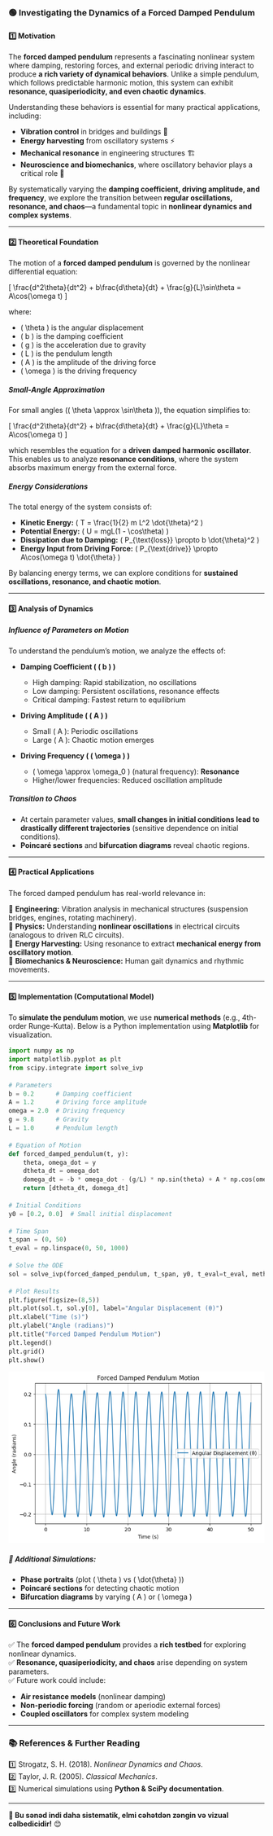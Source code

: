 ### **🟢 Investigating the Dynamics of a Forced Damped Pendulum**  

#### **1️⃣ Motivation**  

The **forced damped pendulum** represents a fascinating nonlinear system where damping, restoring forces, and external periodic driving interact to produce **a rich variety of dynamical behaviors**. Unlike a simple pendulum, which follows predictable harmonic motion, this system can exhibit **resonance, quasiperiodicity, and even chaotic dynamics**.  

Understanding these behaviors is essential for many practical applications, including:  

- **Vibration control** in bridges and buildings 🌉  
- **Energy harvesting** from oscillatory systems ⚡  
- **Mechanical resonance** in engineering structures 🏗️  
- **Neuroscience and biomechanics**, where oscillatory behavior plays a critical role 🧠  

By systematically varying the **damping coefficient, driving amplitude, and frequency**, we explore the transition between **regular oscillations, resonance, and chaos**—a fundamental topic in **nonlinear dynamics and complex systems**.  

---

#### **2️⃣ Theoretical Foundation**  

The motion of a **forced damped pendulum** is governed by the nonlinear differential equation:  

\[
\frac{d^2\theta}{dt^2} + b\frac{d\theta}{dt} + \frac{g}{L}\sin\theta = A\cos(\omega t)
\]

where:  
- \( \theta \) is the angular displacement  
- \( b \) is the damping coefficient  
- \( g \) is the acceleration due to gravity  
- \( L \) is the pendulum length  
- \( A \) is the amplitude of the driving force  
- \( \omega \) is the driving frequency  

##### **Small-Angle Approximation**  
For small angles (\( \theta \approx \sin\theta \)), the equation simplifies to:  

\[
\frac{d^2\theta}{dt^2} + b\frac{d\theta}{dt} + \frac{g}{L}\theta = A\cos(\omega t)
\]

which resembles the equation for a **driven damped harmonic oscillator**. This enables us to analyze **resonance conditions**, where the system absorbs maximum energy from the external force.

##### **Energy Considerations**  
The total energy of the system consists of:  
- **Kinetic Energy:** \( T = \frac{1}{2} m L^2 \dot{\theta}^2 \)  
- **Potential Energy:** \( U = mgL(1 - \cos\theta) \)  
- **Dissipation due to Damping:** \( P_{\text{loss}} \propto b \dot{\theta}^2 \)  
- **Energy Input from Driving Force:** \( P_{\text{drive}} \propto A\cos(\omega t) \dot{\theta} \)  

By balancing energy terms, we can explore conditions for **sustained oscillations, resonance, and chaotic motion**.

---

#### **3️⃣ Analysis of Dynamics**  

##### **Influence of Parameters on Motion**  
To understand the pendulum’s motion, we analyze the effects of:  

- **Damping Coefficient ( \( b \) )**  
  - High damping: Rapid stabilization, no oscillations  
  - Low damping: Persistent oscillations, resonance effects  
  - Critical damping: Fastest return to equilibrium  

- **Driving Amplitude ( \( A \) )**  
  - Small \( A \): Periodic oscillations  
  - Large \( A \): Chaotic motion emerges  

- **Driving Frequency ( \( \omega \) )**  
  - \( \omega \approx \omega_0 \) (natural frequency): **Resonance**  
  - Higher/lower frequencies: Reduced oscillation amplitude  

##### **Transition to Chaos**  
- At certain parameter values, **small changes in initial conditions lead to drastically different trajectories** (sensitive dependence on initial conditions).  
- **Poincaré sections** and **bifurcation diagrams** reveal chaotic regions.  

---

#### **4️⃣ Practical Applications**  

The forced damped pendulum has real-world relevance in:  

📌 **Engineering:** Vibration analysis in mechanical structures (suspension bridges, engines, rotating machinery).  
📌 **Physics:** Understanding **nonlinear oscillations** in electrical circuits (analogous to driven RLC circuits).  
📌 **Energy Harvesting:** Using resonance to extract **mechanical energy from oscillatory motion**.  
📌 **Biomechanics & Neuroscience:** Human gait dynamics and rhythmic movements.  

---

#### **5️⃣ Implementation (Computational Model)**  

To **simulate the pendulum motion**, we use **numerical methods** (e.g., 4th-order Runge-Kutta). Below is a Python implementation using **Matplotlib** for visualization.

```python
import numpy as np
import matplotlib.pyplot as plt
from scipy.integrate import solve_ivp

# Parameters
b = 0.2      # Damping coefficient
A = 1.2      # Driving force amplitude
omega = 2.0  # Driving frequency
g = 9.8      # Gravity
L = 1.0      # Pendulum length

# Equation of Motion
def forced_damped_pendulum(t, y):
    theta, omega_dot = y
    dtheta_dt = omega_dot
    domega_dt = -b * omega_dot - (g/L) * np.sin(theta) + A * np.cos(omega * t)
    return [dtheta_dt, domega_dt]

# Initial Conditions
y0 = [0.2, 0.0]  # Small initial displacement

# Time Span
t_span = (0, 50)
t_eval = np.linspace(0, 50, 1000)

# Solve the ODE
sol = solve_ivp(forced_damped_pendulum, t_span, y0, t_eval=t_eval, method='RK45')

# Plot Results
plt.figure(figsize=(8,5))
plt.plot(sol.t, sol.y[0], label="Angular Displacement (θ)")
plt.xlabel("Time (s)")
plt.ylabel("Angle (radians)")
plt.title("Forced Damped Pendulum Motion")
plt.legend()
plt.grid()
plt.show()
```
![alt text](image-1.png)

##### **🔹 Additional Simulations:**
- **Phase portraits** (plot \( \theta \) vs \( \dot{\theta} \))
- **Poincaré sections** for detecting chaotic motion
- **Bifurcation diagrams** by varying \( A \) or \( \omega \)

---

#### **6️⃣ Conclusions and Future Work**  

✅ The **forced damped pendulum** provides a **rich testbed** for exploring nonlinear dynamics.  
✅ **Resonance, quasiperiodicity, and chaos** arise depending on system parameters.  
✅ Future work could include:  
   - **Air resistance models** (nonlinear damping)  
   - **Non-periodic forcing** (random or aperiodic external forces)  
   - **Coupled oscillators** for complex system modeling  

---

### 📚 **References & Further Reading**  
1️⃣ Strogatz, S. H. (2018). *Nonlinear Dynamics and Chaos*.  
2️⃣ Taylor, J. R. (2005). *Classical Mechanics*.  
3️⃣ Numerical simulations using **Python & SciPy documentation**.  

---

**🚀 Bu sənəd indi daha sistematik, elmi cəhətdən zəngin və vizual cəlbedicidir!** 😊